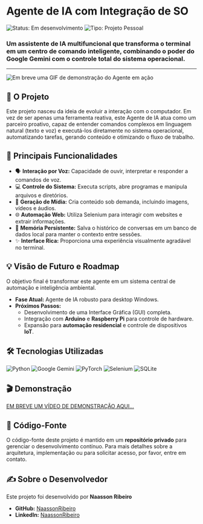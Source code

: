 # Agente de IA com Integração de SO

![Status: Em desenvolvimento](https://img.shields.io/badge/Status-Em%20Desenvolvimento-blue)
![Tipo: Projeto Pessoal](https://img.shields.io/badge/Tipo-Projeto%20Pessoal-green)

### Um assistente de IA multifuncional que transforma o terminal em um centro de comando inteligente, combinando o poder do Google Gemini com o controle total do sistema operacional.

---

![Em breve uma GIF de demonstração do Agente em ação](link-gif-demonstracao.gif)

## 🎯 O Projeto

Este projeto nasceu da ideia de evoluir a interação com o computador. Em vez de ser apenas uma ferramenta reativa, este Agente de IA atua como um parceiro proativo, capaz de entender comandos complexos em linguagem natural (texto e voz) e executá-los diretamente no sistema operacional, automatizando tarefas, gerando conteúdo e otimizando o fluxo de trabalho.

## 🚀 Principais Funcionalidades

* 🗣️ **Interação por Voz:** Capacidade de ouvir, interpretar e responder a comandos de voz.
* 💻 **Controle do Sistema:** Executa scripts, abre programas e manipula arquivos e diretórios.
* 🎨 **Geração de Mídia:** Cria conteúdo sob demanda, incluindo imagens, vídeos e áudios.
* 🌐 **Automação Web:** Utiliza Selenium para interagir com websites e extrair informações.
* 🧠 **Memória Persistente:** Salva o histórico de conversas em um banco de dados local para manter o contexto entre sessões.
* ✨ **Interface Rica:** Proporciona uma experiência visualmente agradável no terminal.

## 💡 Visão de Futuro e Roadmap

O objetivo final é transformar este agente em um sistema central de automação e inteligência ambiental.

* **Fase Atual:** Agente de IA robusto para desktop Windows.
* **Próximos Passos:**
    * Desenvolvimento de uma Interface Gráfica (GUI) completa.
    * Integração com **Arduino** e **Raspberry Pi** para controle de hardware.
    * Expansão para **automação residencial** e controle de dispositivos **IoT**.

## 🛠️ Tecnologias Utilizadas

![Python](https://img.shields.io/badge/Python-3776AB?logo=python&logoColor=white)
![Google Gemini](https://img.shields.io/badge/Google%20Gemini-4285F4?logo=google&logoColor=white)
![PyTorch](https://img.shields.io/badge/PyTorch-EE4C2C?logo=pytorch&logoColor=white)
![Selenium](https://img.shields.io/badge/Selenium-43B02A?logo=selenium&logoColor=white)
![SQLite](https://img.shields.io/badge/SQLite-003B57?logo=sqlite&logoColor=white)

## 🎬 Demonstração

[EM BREVE UM VÍDEO DE DEMONSTRAÇÃO AQUI...](https://github.com/NaassonRibeiro)

## 📄 Código-Fonte

O código-fonte deste projeto é mantido em um **repositório privado** para gerenciar o desenvolvimento contínuo. Para mais detalhes sobre a arquitetura, implementação ou para solicitar acesso, por favor, entre em contato.

## ✍️ Sobre o Desenvolvedor

Este projeto foi desenvolvido por **Naasson Ribeiro**

* **GitHub:** [NaassonRibeiro](https://github.com/NaassonRibeiro/)
* **LinkedIn:** [NaassonRibeiro](https://www.linkedin.com/in/NaassonRibeiro/)
